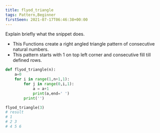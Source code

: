 ```yaml
---
title: flyod_triangle
tags: Pattern,Beginner
firstSeen: 2021-07-17T06:46:38+00:00
---
```


Explain briefly what the snippet does.

- This Functions create a right angled triangle pattern of consecutive natural numbers.
- This pattern starts with 1 on top left corner and consecutive fill till defined rows.

```py
def flyod_triangle(n):
    a=0
    for i in range(1,n+1,1):
        for j in range(0,i,1):
            a = a+1
            print(a,end=' ')
        print('') 
```

```py
flyod_triangle(3)
# result
# 1 
# 2 3 
# 4 5 6 
```
